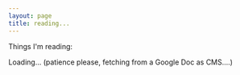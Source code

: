 ```yaml
---
layout: page
title: reading...
---
```


<script type="text/javascript" src="/js/tabletop.js"></script>

<script type="text/javascript">
  window.onload = function() { init() };

  var public_spreadsheet_url = '1GKK4XMQrI_rKOAITexedpzojpHNp8xkIwOAp0ygbZ7Q';

  var monthNames = ["January", "February", "March", "April", "May", "June","July", "August", "September", "October", "November", "December"];

  function init() {
    Tabletop.init( { key: public_spreadsheet_url,
                     callback: showInfo,
                     simpleSheet: true,
                     orderby: 'date',
                     reverse:'true' } )
                     
  }
    
function showInfo(data, tabletop) {
    $("#loading").toggle();
    console.log(data);
    var datearray = [];
    for(i=0; i < data.length; i++){
      var date = new Date(data[i].date);
      var month = date.getMonth() + 1;
      $("#links").append("<h2>"monthNames[month]"</h2>");
      $("#links").append("<p><a href='"+data[i].link + "' />" + data[i].link + "</a> - " + data[i].comment + "</p>");
    };
  }
</script>

Things I'm reading:

<span id="loading">Loading... (patience please, fetching from a Google Doc as CMS....)</span>

<div id="links"></div>